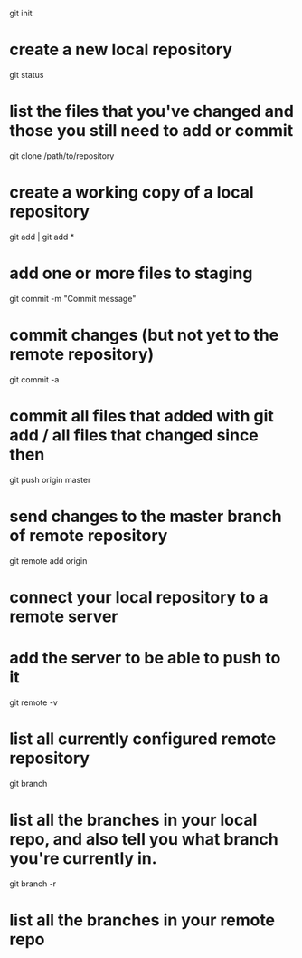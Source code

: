 git init
# create a new local repository

git status
# list the files that you've changed and those you still need to add or commit 

git clone /path/to/repository
# create a working copy of a local repository

git add <file> | git add *
# add one or more files to staging

git commit -m "Commit message"
# commit changes (but not yet to the remote repository)

git commit -a
# commit all files that added with git add / all files that changed since then 

git push origin master
# send changes to the master branch of remote repository

git remote add origin <server>
# connect your local repository to a remote server
# add the server to be able to push to it 

git remote -v
# list all currently configured remote repository

git branch 
# list all the branches in your local repo, and also tell you what branch you're currently in. 

git branch -r
# list all the branches in your remote repo 



   
